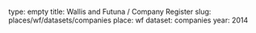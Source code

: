 type: empty
title: Wallis and Futuna / Company Register
slug: places/wf/datasets/companies
place: wf
dataset: companies
year: 2014

